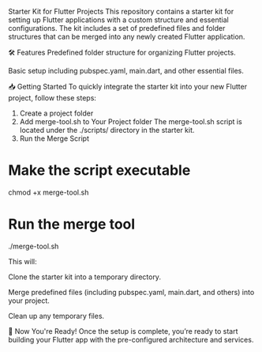 Starter Kit for Flutter Projects
This repository contains a starter kit for setting up Flutter applications with a custom structure and essential configurations. The kit includes a set of predefined files and folder structures that can be merged into any newly created Flutter application.

🛠️ Features
Predefined folder structure for organizing Flutter projects.

Basic setup including pubspec.yaml, main.dart, and other essential files.


📥 Getting Started
To quickly integrate the starter kit into your new Flutter project, follow these steps:

1. Create a project folder
2. Add merge-tool.sh to Your Project folder
The merge-tool.sh script is located under the ./scripts/ directory in the starter kit.
3. Run the Merge Script
# Make the script executable
chmod +x merge-tool.sh

# Run the merge tool
./merge-tool.sh

This will:

Clone the starter kit into a temporary directory.

Merge predefined files (including pubspec.yaml, main.dart, and others) into your project.

Clean up any temporary files.


🚀 Now You're Ready!
Once the setup is complete, you’re ready to start building your Flutter app with the pre-configured architecture and services.
